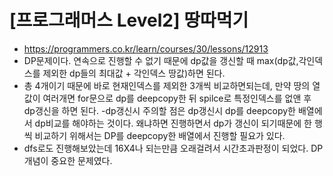 # [프로그래머스 Level2] 땅따먹기
- https://programmers.co.kr/learn/courses/30/lessons/12913
-  DP문제이다. 연속으로 진행할 수 없기 때문에 dp값을 갱신할 때 max(dp값,각인덱스를 제외한 dp들의 최대값 + 각인덱스 땅값)하면 된다.
  - 총 4개이기 때문에 바로 현재인덱스를 제외한 3개씩 비교하면되는데, 만약 땅의 열값이 여러개면 for문으로 dp를 deepcopy한 뒤 spilce로 특정인덱스를 없앤 후 dp갱신을 하면 된다.
  -dp갱신시 주의할 점은 dp갱신시 dp를 deepcopy한 배열에서 dp비교를 해야하는 것이다. 왜냐하면 진행하면서 dp가 갱신이 되기때문에 한 행씩 비교하기 위해서는 DP를 deepcopy한 배열에서 진행할 필요가 있다.
- dfs로도 진행해보았는데 16X4나 되는만큼 오래걸려서 시간초과판정이 되었다. DP개념이 중요한 문제였다.